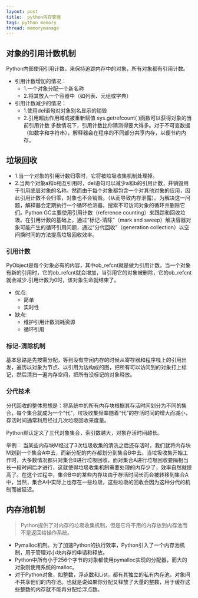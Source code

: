 ```yaml
---
layout: post
title:  python内存管理
tags: python memory
thread: memorymanage
---
```

## 对象的引用计数机制
Python内部使用引用计数，来保持追踪内存中的对象，所有对象都有引用计数。

* 引用计数增加的情况：
    * 1.一个对象分配一个新名称
    * 2.将其放入一个容器中（如列表、元组或字典）
* 引用计数减少的情况：
    * 1.使用del语句对对象别名显示的销毁
    * 2.引用超出作用域或被重新赋值
sys.getrefcount( )函数可以获得对象的当前引用计数
多数情况下，引用计数比你猜测得要大得多。对于不可变数据（如数字和字符串），解释器会在程序的不同部分共享内存，以便节约内存。


## 垃圾回收
* 1.当一个对象的引用计数归零时，它将被垃圾收集机制处理掉。
* 2.当两个对象a和b相互引用时，del语句可以减少a和b的引用计数，并销毁用于引用底层对象的名称。然而由于每个对象都包含一个对其他对象的应用，因此引用计数不会归零，对象也不会销毁。（从而导致内存泄露）。为解决这一问题，解释器会定期执行一个循环检测器，搜索不可访问对象的循环并删除它们。Python GC主要使用引用计数（reference counting）来跟踪和回收垃圾。在引用计数的基础上，通过“标记-清除”（mark and sweep）解决容器对象可能产生的循环引用问题，通过“分代回收”（generation collection）以空间换时间的方法提高垃圾回收效率。

### 引用计数

PyObject是每个对象必有的内容，其中ob_refcnt就是做为引用计数。当一个对象有新的引用时，它的ob_refcnt就会增加，当引用它的对象被删除，它的ob_refcnt就会减少.引用计数为0时，该对象生命就结束了。

* 优点:
    * 简单
    * 实时性
* 缺点:
    * 维护引用计数消耗资源
    * 循环引用

### 标记-清除机制

基本思路是先按需分配，等到没有空闲内存的时候从寄存器和程序栈上的引用出发，遍历以对象为节点、以引用为边构成的图，把所有可以访问到的对象打上标记，然后清扫一遍内存空间，把所有没标记的对象释放。

### 分代技术

分代回收的整体思想是：将系统中的所有内存块根据其存活时间划分为不同的集合，每个集合就成为一个“代”，垃圾收集频率随着“代”的存活时间的增大而减小，存活时间通常利用经过几次垃圾回收来度量。

Python默认定义了三代对象集合，索引数越大，对象存活时间越长。

举例：
当某些内存块M经过了3次垃圾收集的清洗之后还存活时，我们就将内存块M划到一个集合A中去，而新分配的内存都划分到集合B中去。当垃圾收集开始工作时，大多数情况都只对集合B进行垃圾回收，而对集合A进行垃圾回收要隔相当长一段时间后才进行，这就使得垃圾收集机制需要处理的内存少了，效率自然就提高了。在这个过程中，集合B中的某些内存块由于存活时间长而会被转移到集合A中，当然，集合A中实际上也存在一些垃圾，这些垃圾的回收会因为这种分代的机制而被延迟。

## 内存池机制
> Python提供了对内存的垃圾收集机制，但是它将不用的内存放到内存池而不是返回给操作系统。

* Pymalloc机制。为了加速Python的执行效率，Python引入了一个内存池机制，用于管理对小块内存的申请和释放。
* Python中所有小于256个字节的对象都使用pymalloc实现的分配器，而大的对象则使用系统的malloc。
* 对于Python对象，如整数，浮点数和List，都有其独立的私有内存池，对象间不共享他们的内存池。也就是说如果你分配又释放了大量的整数，用于缓存这些整数的内存就不能再分配给浮点数。





